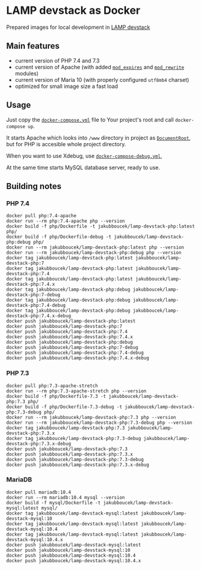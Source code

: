 # LAMP devstack as Docker 
Prepared images for local development in [LAMP devstack](https://en.wikipedia.org/wiki/LAMP_(software_bundle))

## Main features
- current version of PHP 7.4 and 7.3
- current version of Apache (with added [`mod_expires`](https://httpd.apache.org/docs/current/mod/mod_expires.html)
    and [`mod_rewrite`](https://httpd.apache.org/docs/current/mod/mod_rewrite.html) modules)
- current version of Maria 10  (with properly configured `utf8mb4` charset)
- optimized for small image size a fast load

## Usage
Just copy the [`docker-compose.yml`](docker-compose.yml) file to Your project's root and call `docker-compose up`.

It starts Apache which looks into `/www` directory in project as
[`DocumentRoot`](https://httpd.apache.org/docs/2.4/mod/core.html#documentroot), but for PHP is accesible whole project
directory.

When you want to use Xdebug, use [`docker-compose-debug.yml`](docker-compose-debug.yml), 

At the same time starts MySQL database server, ready to use. 

## Building notes
### PHP 7.4
```shell
docker pull php:7.4-apache
docker run --rm php:7.4-apache php --version
docker build -f php/Dockerfile -t jakubboucek/lamp-devstack-php:latest php/
docker build -f php/Dockerfile-debug -t jakubboucek/lamp-devstack-php:debug php/
docker run --rm jakubboucek/lamp-devstack-php:latest php --version
docker run --rm jakubboucek/lamp-devstack-php:debug php --version
docker tag jakubboucek/lamp-devstack-php:latest jakubboucek/lamp-devstack-php:7
docker tag jakubboucek/lamp-devstack-php:latest jakubboucek/lamp-devstack-php:7.4
docker tag jakubboucek/lamp-devstack-php:latest jakubboucek/lamp-devstack-php:7.4.x
docker tag jakubboucek/lamp-devstack-php:debug jakubboucek/lamp-devstack-php:7-debug
docker tag jakubboucek/lamp-devstack-php:debug jakubboucek/lamp-devstack-php:7.4-debug
docker tag jakubboucek/lamp-devstack-php:debug jakubboucek/lamp-devstack-php:7.4.x-debug
docker push jakubboucek/lamp-devstack-php:latest
docker push jakubboucek/lamp-devstack-php:7
docker push jakubboucek/lamp-devstack-php:7.4
docker push jakubboucek/lamp-devstack-php:7.4.x
docker push jakubboucek/lamp-devstack-php:debug
docker push jakubboucek/lamp-devstack-php:7-debug
docker push jakubboucek/lamp-devstack-php:7.4-debug
docker push jakubboucek/lamp-devstack-php:7.4.x-debug
```

### PHP 7.3
```shell
docker pull php:7.3-apache-stretch
docker run --rm php:7.3-apache-stretch php --version
docker build -f php/Dockerfile-7.3 -t jakubboucek/lamp-devstack-php:7.3 php/
docker build -f php/Dockerfile-7.3-debug -t jakubboucek/lamp-devstack-php:7.3-debug php/
docker run --rm jakubboucek/lamp-devstack-php:7.3 php --version
docker run --rm jakubboucek/lamp-devstack-php:7.3-debug php --version
docker tag jakubboucek/lamp-devstack-php:7.3 jakubboucek/lamp-devstack-php:7.3.x
docker tag jakubboucek/lamp-devstack-php:7.3-debug jakubboucek/lamp-devstack-php:7.3.x-debug
docker push jakubboucek/lamp-devstack-php:7.3
docker push jakubboucek/lamp-devstack-php:7.3.x
docker push jakubboucek/lamp-devstack-php:7.3-debug
docker push jakubboucek/lamp-devstack-php:7.3.x-debug
```

### MariaDB
```shell
docker pull mariadb:10.4
docker run --rm mariadb:10.4 mysql --version
docker build -f mysql/Dockerfile -t jakubboucek/lamp-devstack-mysql:latest mysql/
docker tag jakubboucek/lamp-devstack-mysql:latest jakubboucek/lamp-devstack-mysql:10
docker tag jakubboucek/lamp-devstack-mysql:latest jakubboucek/lamp-devstack-mysql:10.4
docker tag jakubboucek/lamp-devstack-mysql:latest jakubboucek/lamp-devstack-mysql:10.4.x
docker push jakubboucek/lamp-devstack-mysql:latest
docker push jakubboucek/lamp-devstack-mysql:10
docker push jakubboucek/lamp-devstack-mysql:10.4
docker push jakubboucek/lamp-devstack-mysql:10.4.x
```

